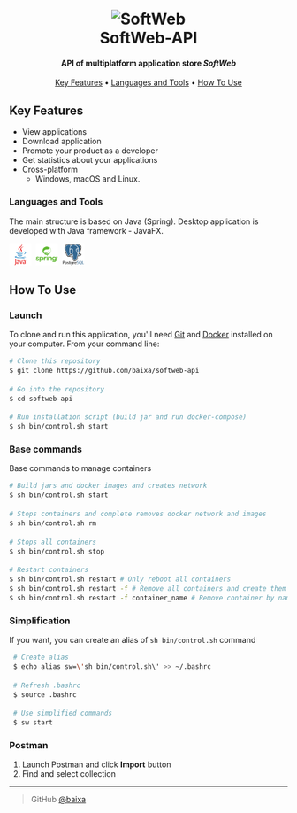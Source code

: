 <h1 align="center">
  <br>
  <img src="https://i.ibb.co/3S7K4tL/logo.png" alt="SoftWeb" width="200">
  <br>
  SoftWeb-API
  <br>
</h1>

<h4 align="center">API of multiplatform application store <i>SoftWeb</i></h4>

<p align="center">
  <a href="#key-features">Key Features</a> •
  <a href="#languages-and-tools">Languages and Tools</a> •
  <a href="#how-to-use">How To Use</a>
</p>

## Key Features

* View applications
* Download application
* Promote your product as a developer
* Get statistics about your applications
* Cross-platform
    - Windows, macOS and Linux.

### Languages and Tools

The main structure is based on Java (Spring). Desktop application is developed with Java framework - JavaFX.

<div>
  <img src="https://github.com/devicons/devicon/blob/master/icons/java/java-original-wordmark.svg" title="Java" alt="Java" width="40" height="40"/>&nbsp;
  <img src="https://github.com/devicons/devicon/blob/master/icons/spring/spring-original-wordmark.svg" title="Spring" alt="Spring" width="40" height="40"/>&nbsp;
  <img src="https://github.com/devicons/devicon/blob/master/icons/postgresql/postgresql-original-wordmark.svg" title="PostgreSQL"  alt="PostgreSQL" width="40" height="40"/>&nbsp;
</div>

## How To Use

### Launch

To clone and run this application, you'll need [Git](https://git-scm.com) and [Docker](https://www.docker.com/) installed on your computer. From your command line:

```bash
# Clone this repository
$ git clone https://github.com/baixa/softweb-api

# Go into the repository
$ cd softweb-api

# Run installation script (build jar and run docker-compose)
$ sh bin/control.sh start
```

### Base commands

Base commands to manage containers 

```bash
# Build jars and docker images and creates network
$ sh bin/control.sh start

# Stops containers and complete removes docker network and images
$ sh bin/control.sh rm

# Stops all containers
$ sh bin/control.sh stop

# Restart containers
$ sh bin/control.sh restart # Only reboot all containers
$ sh bin/control.sh restart -f # Remove all containers and create them from scratch
$ sh bin/control.sh restart -f container_name # Remove container by name and create it from scratch
```

### Simplification

If you want, you can create an alias of `sh bin/control.sh` command

```bash
 # Create alias
 $ echo alias sw=\'sh bin/control.sh\' >> ~/.bashrc
 
 # Refresh .bashrc
 $ source .bashrc
 
 # Use simplified commands
 $ sw start 
```

### Postman

1. Launch Postman and click __Import__ button
2. Find and select collection 

---

> GitHub [@baixa](https://github.com/baixa)

